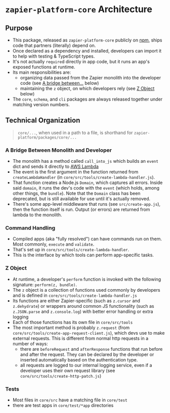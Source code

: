 # `zapier-platform-core` Architecture

## Purpose

- This package, released as `zapier-platform-core` publicly on [npm](https://www.npmjs.com/package/zapier-platform-core), ships code that partners (literally) depend on.
- Once declared as a dependency and installed, developers can import it to help with testing & TypeScript types.
- It's not actually `require`d directly in app code, but it runs an app's exposed functions at runtime.
- Its main responsibilities are:
  - organizing data passed from the Zapier monolith into the developer code (see [A bridge between...](#a-bridge-between-monolith-and-developer) below)
  - maintaining the `z` object, on which developers rely (see [Z Object](#z-object) below)
- The `core`, `schema`, and `cli` packages are always released together under matching version numbers.

## Technical Organization

> `core/...`, when used in a path to a file, is shorthand for `zapier-platform/packages/core/...`

### A Bridge Between Monolith and Developer

- The monolith has a method called `call_into_js` which builds an `event` dict and sends it directly to [AWS Lambda](https://aws.amazon.com/lambda/)
- The event is the first argument in the function returned from `createLambdaHandler` (in `core/src/tools/create-lambda-handler.js`).
- That function creates a Node.js `Domain`, which captures all errors. Inside said `domain`, it runs the dev's code with the `event` (which holds, among other things, the `bundle`). Note that the `Domain` class has been deprecated, but is still available for use until it's actually removed.
- There's some app-level middleware that runs (see `src/create-app.js`), then the function itself is run. Output (or errors) are returned from lambda to the monolith.

### Command Handling

- Compiled apps (aka "fully resolved") can have commands run on them. Most commonly, `execute` and `validate`.
- That's set up in `core/src/tools/create-lambda-handler`.
- This is the interface by which tools can perform app-specific tasks.

### Z Object

- At runtime, a developer's `perform` function is invoked with the following signature: `perform(z, bundle)`.
- The `z` object is a collection of functions used commonly by developers and is defined in `core/src/tools/create-lambda-handler.js`
- Its functions are either Zapier-specific (such as `z.cursor` and `z.dehydrate`) or wrappers around common JS functionality (such as `z.JSON.parse` and `z.console.log`) with better error handling or extra logging
- Each of those functions has its own file in `core/src/tools`
- The most important method is probably `z.request` (from `core/src/tools/create-app-request-client.js`), which devs use to make external requests. This is different from normal http requests in a number of ways:
  - there are `beforeRequest` and `afterResponse` functions that run before and after the request. They can be declared by the developer or inserted automatically based on the authentication type.
  - all requests are logged to our internal logging service, even if a developer uses their own request library (see `core/src/tools/create-http-patch.js`)

### Tests

- Most files in `core/src` have a matching file in `core/test`
- there are test apps in `core/test/*app` directories
